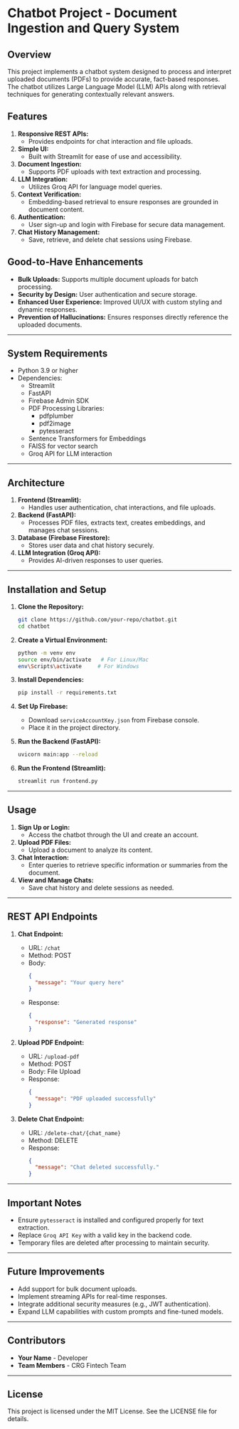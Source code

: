 # Chatbot Project - Document Ingestion and Query System

## Overview
This project implements a chatbot system designed to process and interpret uploaded documents (PDFs) to provide accurate, fact-based responses. The chatbot utilizes Large Language Model (LLM) APIs along with retrieval techniques for generating contextually relevant answers.

## Features
1. **Responsive REST APIs:**
   - Provides endpoints for chat interaction and file uploads.
2. **Simple UI:**
   - Built with Streamlit for ease of use and accessibility.
3. **Document Ingestion:**
   - Supports PDF uploads with text extraction and processing.
4. **LLM Integration:**
   - Utilizes Groq API for language model queries.
5. **Context Verification:**
   - Embedding-based retrieval to ensure responses are grounded in document content.
6. **Authentication:**
   - User sign-up and login with Firebase for secure data management.
7. **Chat History Management:**
   - Save, retrieve, and delete chat sessions using Firebase.

## Good-to-Have Enhancements
- **Bulk Uploads:** Supports multiple document uploads for batch processing.
- **Security by Design:** User authentication and secure storage.
- **Enhanced User Experience:** Improved UI/UX with custom styling and dynamic responses.
- **Prevention of Hallucinations:** Ensures responses directly reference the uploaded documents.

---

## System Requirements
- Python 3.9 or higher
- Dependencies:
  - Streamlit
  - FastAPI
  - Firebase Admin SDK
  - PDF Processing Libraries:
    - pdfplumber
    - pdf2image
    - pytesseract
  - Sentence Transformers for Embeddings
  - FAISS for vector search
  - Groq API for LLM interaction

---

## Architecture
1. **Frontend (Streamlit):**
   - Handles user authentication, chat interactions, and file uploads.
2. **Backend (FastAPI):**
   - Processes PDF files, extracts text, creates embeddings, and manages chat sessions.
3. **Database (Firebase Firestore):**
   - Stores user data and chat history securely.
4. **LLM Integration (Groq API):**
   - Provides AI-driven responses to user queries.

---

## Installation and Setup
1. **Clone the Repository:**
   ```bash
   git clone https://github.com/your-repo/chatbot.git
   cd chatbot
   ```

2. **Create a Virtual Environment:**
   ```bash
   python -m venv env
   source env/bin/activate   # For Linux/Mac
   env\Scripts\activate     # For Windows
   ```

3. **Install Dependencies:**
   ```bash
   pip install -r requirements.txt
   ```

4. **Set Up Firebase:**
   - Download `serviceAccountKey.json` from Firebase console.
   - Place it in the project directory.

5. **Run the Backend (FastAPI):**
   ```bash
   uvicorn main:app --reload
   ```

6. **Run the Frontend (Streamlit):**
   ```bash
   streamlit run frontend.py
   ```

---

## Usage
1. **Sign Up or Login:**
   - Access the chatbot through the UI and create an account.
2. **Upload PDF Files:**
   - Upload a document to analyze its content.
3. **Chat Interaction:**
   - Enter queries to retrieve specific information or summaries from the document.
4. **View and Manage Chats:**
   - Save chat history and delete sessions as needed.

---

## REST API Endpoints
1. **Chat Endpoint:**
   - URL: `/chat`
   - Method: POST
   - Body:
     ```json
     {
       "message": "Your query here"
     }
     ```
   - Response:
     ```json
     {
       "response": "Generated response"
     }
     ```

2. **Upload PDF Endpoint:**
   - URL: `/upload-pdf`
   - Method: POST
   - Body: File Upload
   - Response:
     ```json
     {
       "message": "PDF uploaded successfully"
     }
     ```

3. **Delete Chat Endpoint:**
   - URL: `/delete-chat/{chat_name}`
   - Method: DELETE
   - Response:
     ```json
     {
       "message": "Chat deleted successfully."
     }
     ```

---

## Important Notes
- Ensure `pytesseract` is installed and configured properly for text extraction.
- Replace `Groq API Key` with a valid key in the backend code.
- Temporary files are deleted after processing to maintain security.

---

## Future Improvements
- Add support for bulk document uploads.
- Implement streaming APIs for real-time responses.
- Integrate additional security measures (e.g., JWT authentication).
- Expand LLM capabilities with custom prompts and fine-tuned models.

---

## Contributors
- **Your Name** - Developer
- **Team Members** - CRG Fintech Team

---

## License
This project is licensed under the MIT License. See the LICENSE file for details.

